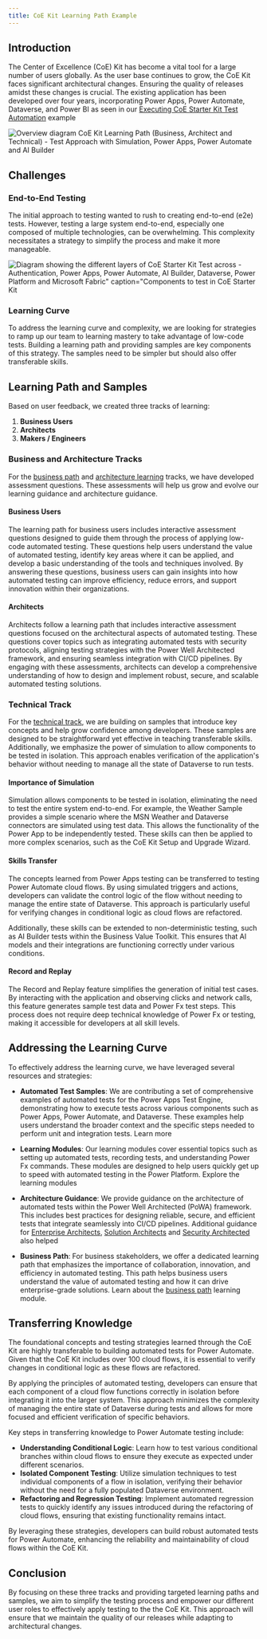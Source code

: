 ```yaml
---
title: CoE Kit Learning Path Example
---
```


## Introduction

The Center of Excellence (CoE) Kit has become a vital tool for a large number of users globally. As the user base continues to grow, the CoE Kit faces significant architectural changes. Ensuring the quality of releases amidst these changes is crucial. The existing application has been developed over four years, incorporating Power Apps, Power Automate, Dataverse, and Power BI as seen in our [Executing CoE Starter Kit Test Automation](../examples/coe-kit-automate-test-sample.md) example

![Overview diagram CoE Kit Learning Path (Business, Architect and Technical) - Test Approach with Simulation, Power Apps, Power Automate and AI Builder](/PowerApps-TestEngine/examples/media/coe-kit-learning-path.png)
## Challenges

### End-to-End Testing

The initial approach to testing wanted to rush to creating end-to-end (e2e) tests. However, testing a large system end-to-end, especially one composed of multiple technologies, can be overwhelming. This complexity necessitates a strategy to simplify the process and make it more manageable.

![Diagram showing the different layers of CoE Starter Kit Test across - Authentication, Power Apps, Power Automate, AI Builder, Dataverse, Power Platform and Microsoft Fabric" caption="Components to test in CoE Starter Kit](/PowerApps-TestEngine/examples/media/coe-kit-testing-layers.png)

### Learning Curve

To address the learning curve and complexity, we are looking for strategies to ramp up our team to learning mastery to take advantage of low-code tests. Building a learning path and providing samples are key components of this strategy. The samples need to be simpler but should also offer transferable skills.

## Learning Path and Samples

Based on user feedback, we created three tracks of learning:

1. **Business Users**
2. **Architects**
3. **Makers / Engineers**

### Business and Architecture Tracks

For the [business path](/PowerApps-TestEngine/learning/business-path) and [architecture learning](/PowerApps-TestEngine/learning/architecture) tracks, we have developed assessment questions. These assessments will help us grow and evolve our learning guidance and architecture guidance.

#### Business Users

The learning path for business users includes interactive assessment questions designed to guide them through the process of applying low-code automated testing. These questions help users understand the value of automated testing, identify key areas where it can be applied, and develop a basic understanding of the tools and techniques involved. By answering these questions, business users can gain insights into how automated testing can improve efficiency, reduce errors, and support innovation within their organizations.

#### Architects

Architects follow a learning path that includes interactive assessment questions focused on the architectural aspects of automated testing. These questions cover topics such as integrating automated tests with security protocols, aligning testing strategies with the Power Well Architected framework, and ensuring seamless integration with CI/CD pipelines. By engaging with these assessments, architects can develop a comprehensive understanding of how to design and implement robust, secure, and scalable automated testing solutions.

### Technical Track

For the [technical track](../learning/), we are building on samples that introduce key concepts and help grow confidence among developers. These samples are designed to be straightforward yet effective in teaching transferable skills. Additionally, we emphasize the power of simulation to allow components to be tested in isolation. This approach enables verification of the application's behavior without needing to manage all the state of Dataverse to run tests.

#### Importance of Simulation

Simulation allows components to be tested in isolation, eliminating the need to test the entire system end-to-end. For example, the Weather Sample provides a simple scenario where the MSN Weather and Dataverse connectors are simulated using test data. This allows the functionality of the Power App to be independently tested. These skills can then be applied to more complex scenarios, such as the CoE Kit Setup and Upgrade Wizard.

#### Skills Transfer

The concepts learned from Power Apps testing can be transferred to testing Power Automate cloud flows. By using simulated triggers and actions, developers can validate the control logic of the flow without needing to manage the entire state of Dataverse. This approach is particularly useful for verifying changes in conditional logic as cloud flows are refactored.

Additionally, these skills can be extended to non-deterministic testing, such as AI Builder tests within the Business Value Toolkit. This ensures that AI models and their integrations are functioning correctly under various conditions.

#### Record and Replay

The Record and Replay feature simplifies the generation of initial test cases. By interacting with the application and observing clicks and network calls, this feature generates sample test data and Power Fx test steps. This process does not require deep technical knowledge of Power Fx or testing, making it accessible for developers at all skill levels.

## Addressing the Learning Curve

To effectively address the learning curve, we have leveraged several resources and strategies:

- **Automated Test Samples**: We are contributing a set of comprehensive examples of automated tests for the Power Apps Test Engine, demonstrating how to execute tests across various components such as Power Apps, Power Automate, and Dataverse. These examples help users understand the broader context and the specific steps needed to perform unit and integration tests. Learn more

- **Learning Modules**: Our learning modules cover essential topics such as setting up automated tests, recording tests, and understanding Power Fx commands. These modules are designed to help users quickly get up to speed with automated testing in the Power Platform. Explore the learning modules

- **Architecture Guidance**: We provide guidance on the architecture of automated tests within the Power Well Architected (PoWA) framework. This includes best practices for designing reliable, secure, and efficient tests that integrate seamlessly into CI/CD pipelines. Additional guidance for [Enterprise Architects](../roles-and-responsibilities/enterprise-architects.md), [Solution Architects](../roles-and-responsibilities/solution-architects.md) and [Security Architected](../roles-and-responsibilities/security-architects.md) also helped

- **Business Path**: For business stakeholders, we offer a dedicated learning path that emphasizes the importance of collaboration, innovation, and efficiency in automated testing. This path helps business users understand the value of automated testing and how it can drive enterprise-grade solutions. Learn about the [business path](../learning/business-path) learning module.

## Transferring Knowledge

The foundational concepts and testing strategies learned through the CoE Kit are highly transferable to building automated tests for Power Automate. Given that the CoE Kit includes over 100 cloud flows, it is essential to verify changes in conditional logic as these flows are refactored. 

By applying the principles of automated testing, developers can ensure that each component of a cloud flow functions correctly in isolation before integrating it into the larger system. This approach minimizes the complexity of managing the entire state of Dataverse during tests and allows for more focused and efficient verification of specific behaviors.

Key steps in transferring knowledge to Power Automate testing include:

- **Understanding Conditional Logic**: Learn how to test various conditional branches within cloud flows to ensure they execute as expected under different scenarios.
- **Isolated Component Testing**: Utilize simulation techniques to test individual components of a flow in isolation, verifying their behavior without the need for a fully populated Dataverse environment.
- **Refactoring and Regression Testing**: Implement automated regression tests to quickly identify any issues introduced during the refactoring of cloud flows, ensuring that existing functionality remains intact.

By leveraging these strategies, developers can build robust automated tests for Power Automate, enhancing the reliability and maintainability of cloud flows within the CoE Kit.

## Conclusion

By focusing on these three tracks and providing targeted learning paths and samples, we aim to simplify the testing process and empower our different user roles to effectively apply testing to the the CoE Kit. This approach will ensure that we maintain the quality of our releases while adapting to architectural changes.

